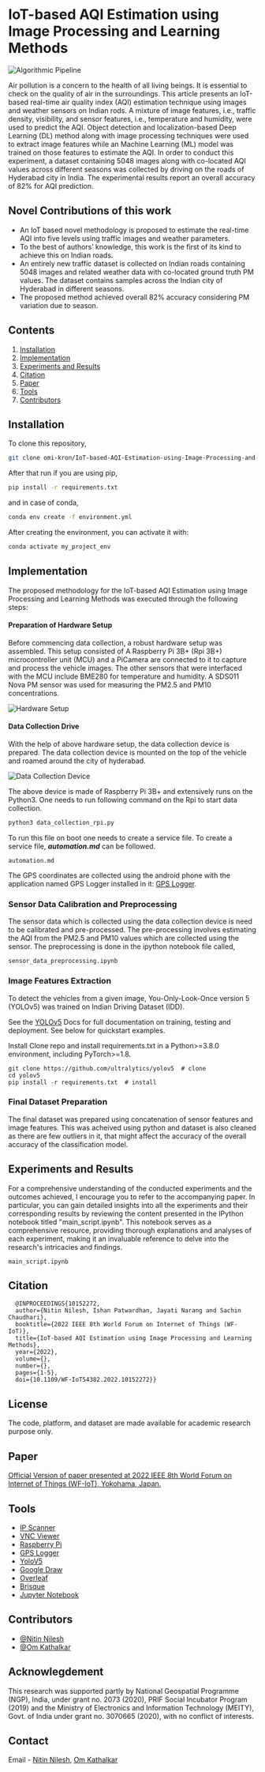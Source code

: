 
# IoT-based AQI Estimation using Image Processing and Learning Methods

![Algorithmic Pipeline](/algorithm_pipeline.png)

Air pollution is a concern to the health of all
living beings. It is essential to check on the quality of air in
the surroundings. This article presents an IoT-based real-time
air quality index (AQI) estimation technique using images and
weather sensors on Indian rods. A mixture of image features,
i.e., traffic density, visibility, and sensor features, i.e., temperature
and humidity, were used to predict the AQI. Object detection and
localization-based Deep Learning (DL) method along with image
processing techniques were used to extract image features while
an Machine Learning (ML) model was trained on those features
to estimate the AQI. In order to conduct this experiment, a
dataset containing 5048 images along with co-located AQI values
across different seasons was collected by driving on the roads
of Hyderabad city in India. The experimental results report an
overall accuracy of 82% for AQI prediction.


## Novel Contributions of this work

- An IoT based novel methodology is proposed to estimate the real-time AQI into five levels using traffic images and weather parameters. 
- To the best of authors’ knowledge, this work is the first of its kind to achieve this on Indian roads.
- An entirely new traffic dataset is collected on Indian roads containing 5048 images and related weather data with co-located ground truth PM values. The dataset contains samples across the Indian city of Hyderabad in different seasons.
- The proposed method achieved overall 82% accuracy considering PM variation due to season.


## Contents

1. [Installation](#Installation)
2. [Implementation](#Implementation)
3. [Experiments and Results](#ExperimentsandResults)
4. [Citation](#Citation)
5. [Paper](#Paper)
6. [Tools](#Tools)
7. [Contributors](#Contributors)

## Installation

To clone this repository, 

```bash
git clone omi-kron/IoT-based-AQI-Estimation-using-Image-Processing-and-Learning-Methods
```
After that run if you are using pip,

```bash
pip install -r requirements.txt
```

and in case of conda,

```bash
conda env create -f environment.yml

```
After creating the environment, you can activate it with:

```bash
conda activate my_project_env
```
## Implementation

The proposed methodology for the IoT-based AQI Estimation using Image Processing and Learning Methods was executed through the following steps:

#### Preparation of Hardware Setup

Before commencing data collection, a robust hardware setup was assembled. This setup consisted of A Raspberry Pi 3B+ (Rpi 3B+) microcontroller unit (MCU) and a PiCamera are connected to it to capture and process the vehicle images. The other sensors that were interfaced with the MCU include BME280 for temperature and humidity. A SDS011 Nova PM sensor was used for measuring the PM2.5 and PM10 concentrations.

![Hardware Setup](/hardware.png)

#### Data Collection Drive

With the help of above hardware setup, the data collection device is prepared. The data collection device is mounted on the top of the vehicle and roamed around the city of hyderabad.

![Data Collection Device](/AQI_node.png)

The above device is made of Raspberry Pi 3B+ and extensively runs on the Python3. One needs to run following command on the Rpi to start data collection.

```Python
python3 data_collection_rpi.py

```
To run this file on boot one needs to create a service file. To create a service file, ***automation.md*** can be followed.

```
automation.md
```

The GPS coordinates are collected using the android phone with the application named GPS Logger installed in it: [GPS Logger](https://play.google.com/store/apps/details?id=eu.basicairdata.graziano.gpslogger&hl=en&gl=US).

### Sensor Data Calibration and Preprocessing

The sensor data which is collected using the data collection device is need to be calibrated and pre-processed. The pre-processing involves estimating the AQI from the PM2.5 and PM10 values which are collected using the sensor. The preprocessing is done in the ipython notebook file called,

```
sensor_data_preprocessing.ipynb
```

### Image Features Extraction

To detect the vehicles from a given image,
You-Only-Look-Once version 5 (YOLOv5) was trained
on Indian Driving Dataset (IDD). 

See the [YOLOv5](https://github.com/ultralytics/yolov5/tree/master) Docs for full documentation on training, testing and deployment. See below for quickstart examples.

Install
Clone repo and install requirements.txt in a Python>=3.8.0 environment, including PyTorch>=1.8.

```
git clone https://github.com/ultralytics/yolov5  # clone
cd yolov5
pip install -r requirements.txt  # install
```
### Final Dataset Preparation

The final dataset was prepared using concatenation of sensor features and image features. This was acheived using python and dataset is also cleaned as there are few outliers in it, that might affect the accuracy of the overall accuracy of the classification model. 
 



## Experiments and Results

For a comprehensive understanding of the conducted experiments and the outcomes achieved, I encourage you to refer to the accompanying paper. In particular, you can gain detailed insights into all the experiments and their corresponding results by reviewing the content presented in the IPython notebook titled "main_script.ipynb". This notebook serves as a comprehensive resource, providing thorough explanations and analyses of each experiment, making it an invaluable reference to delve into the research's intricacies and findings.

```
main_script.ipynb
```
## Citation

```
  @INPROCEEDINGS{10152272,
  author={Nitin Nilesh, Ishan Patwardhan, Jayati Narang and Sachin Chaudhari},
  booktitle={2022 IEEE 8th World Forum on Internet of Things (WF-IoT)}, 
  title={IoT-based AQI Estimation using Image Processing and Learning Methods}, 
  year={2022},
  volume={},
  number={},
  pages={1-5},
  doi={10.1109/WF-IoT54382.2022.10152272}}
```
## License

The code, platform, and dataset are made available for academic research purpose only.

## Paper

[Official Version of paper presented at 2022 IEEE 8th World Forum on Internet of Things (WF-IoT), Yokohama, Japan.](https://ieeexplore.ieee.org/document/10152272)

## Tools 

- [IP Scanner](https://angryip.org/) 
- [VNC Viewer](https://www.realvnc.com/en/connect/download/viewer/)
- [Raspberry Pi](https://www.raspberrypi.org/)
- [GPS Logger](https://play.google.com/store/apps/details?id=eu.basicairdata.graziano.gpslogger&hl=en&gl=US)
- [YoloV5](https://github.com/ultralytics/yolov5/tree/master)
- [Google Draw](https://docs.google.com/drawings/d/1ad-2te5WYHMQYcUkMucmmKYXNc4aVSumYkoQh-g1VGA/edit)
- [Overleaf](https://www.overleaf.com/)
- [Brisque](https://pypi.org/project/brisque/)
- [Jupyter Notebook](https://jupyter.org/)

## Contributors

- [@Nitin Nilesh](https://github.com/Pi-Rasp)
- [@Om Kathalkar](https://github.com/omi-kron)

## Acknowlegdement

This research was supported partly by National Geospatial Programme (NGP), India, under grant no. 2073 (2020), PRIF Social Incubator Program (2019) and the Ministry of Electronics and Information Technology (MEITY), Govt. of India under grant no. 3070665 (2020), with no conflict of interests.


## Contact

Email - [Nitin Nilesh](mailto:nitin.nilesh@research.iiit.ac.in), [Om Kathalkar](om.kathalkar@research.iiit.ac.in)
